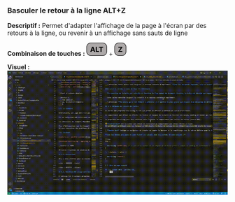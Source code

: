 ### Basculer le retour à la ligne ALT+Z

**Descriptif :** Permet d'adapter l'affichage de la page à l'écran par des retours à la ligne, ou revenir à un affichage sans sauts de ligne

**Combinaison de touches :** ![alt](../touches/ALT.png) + ![z](../touches/Z.png)

**Visuel :** ![Basculer le retour à la ligne ALT+Z](./gifs/ALT_Z.gif)